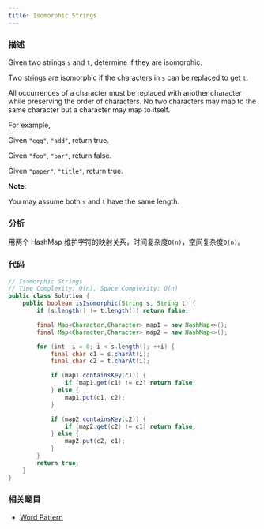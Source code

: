 ```yaml
---
title: Isomorphic Strings
---
```


### 描述

Given two strings `s` and `t`, determine if they are isomorphic.

Two strings are isomorphic if the characters in `s` can be replaced to get `t`.

All occurrences of a character must be replaced with another character while preserving the order of characters. No two characters may map to the same character but a character may map to itself.

For example,

Given `"egg"`, `"add"`, return true.

Given `"foo"`, `"bar"`, return false.

Given `"paper"`, `"title"`, return true.

**Note**:

You may assume both `s` and `t` have the same length.

### 分析

用两个 HashMap 维护字符的映射关系，时间复杂度`O(n)`，空间复杂度`O(n)`。

### 代码

```java
// Isomorphic Strings
// Time Complexity: O(n), Space Complexity: O(n)
public class Solution {
    public boolean isIsomorphic(String s, String t) {
        if (s.length() != t.length()) return false;

        final Map<Character,Character> map1 = new HashMap<>();
        final Map<Character,Character> map2 = new HashMap<>();

        for (int  i = 0; i < s.length(); ++i) {
            final char c1 = s.charAt(i);
            final char c2 = t.charAt(i);

            if (map1.containsKey(c1)) {
                if (map1.get(c1) != c2) return false;
            } else {
                map1.put(c1, c2);
            }

            if (map2.containsKey(c2)) {
                if (map2.get(c2) != c1) return false;
            } else {
                map2.put(c2, c1);
            }
        }
        return true;
    }
}
```

### 相关题目

- [Word Pattern](word-pattern.md)
